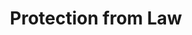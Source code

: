 ---
title: "Protection from Law"

spell:
  schools:
    - name:        "Abjuration"
      subschools:  []
      descriptors: ["Chaotic"]
  classes:
    - name:  "Cleric"
      abbr:  "Clr"
      level: 1
    - name:  "Sorcerer/Wizard"
      abbr:  "Sor/Wiz"
      level: 1
  domains:
    - name:  "Chaos"
      abbr:  "Chaos"
      level: 1
  description:        |
    This spell functions like protection from evil, except that the deflection and resistance bonuses apply to attacks from lawful creatures, and lawful summoned creatures cannot touch the subject.
---